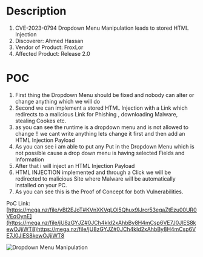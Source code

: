 # Description

1. CVE-2023-0794 Dropdown Menu Manipulation leads to stored HTML Injection
1. Discoverer: Ahmed Hassan
1. Vendor of Product: FroxLor
1. Affected Product: Release 2.0 

# POC

1. First thing the Dropdown Menu should be fixed and nobody can alter or change anything which we will do
1. Second we can implement a stored HTML Injection with a Link which redirects to a malicious Link for Phishing , downloading Malware, stealing Cookes etc.
1. as you can see the runtime is a dropdown menu and is not allowed to change !! we cant write anything lets change it first and then add an HTML Injection Payload
1. As you can see i am able to put any Put in the Dropdown Menu which is not possible cause a drop down menu is having selected Fields and Information
1. After that i will inject an HTML Injection Payload
1. HTML INJECTION implemented and through a Click we will be redirected to malicious Site where Malware will be automatically installed on your PC.
1. As you can see this is the Proof of Concept for both Vulnerabilities.


PoC Link: [https://mega.nz/file/vBl2EJoT#KVnXKVqLOl5Qhux9lJrcr53egaZtEzu00UR0VEqOynE](https://mega.nz/file/jU8zGYJZ#0JCh4kId2xAhbBy8H4mCsp6VE7J0JlES8kewOJjiWT8)https://mega.nz/file/jU8zGYJZ#0JCh4kId2xAhbBy8H4mCsp6VE7J0JlES8kewOJjiWT8



![Dropdown Menu Manipulation](https://github.com/ahmedvienna/Vulnerabilities/assets/80028768/ae98171d-7f48-4f78-9b0f-eb5866da00d1)
